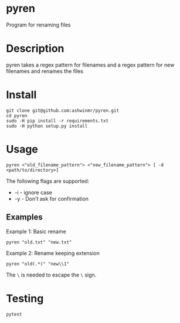 # pyren
Program for renaming files

# Description
pyren takes a regex pattern for filenames and a regex pattern for new filenames and renames the files

# Install
```
git clone git@github.com:ashwinmr/pyren.git
cd pyren
sudo -H pip install -r requirements.txt
sudo -H python setup.py install
```

# Usage
```
pyren <"old_filename_pattern"> <"new_filename_pattern"> [ -d <path/to/directory>]
```
The following flags are supported:
- -i - ignore case
- -y - Don't ask for confirmation

## Examples
Example 1: Basic rename
```
pyren "old.txt" "new.txt"
```

Example 2: Rename keeping extension
```
pyren "old(.*)" "new\\1"
```
The `\` is needed to escape the `\` sign.

# Testing
```
pytest
```